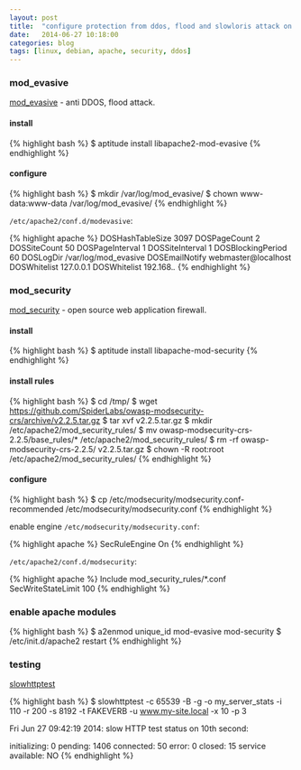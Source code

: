 ```yaml
---
layout: post
title:  "configure protection from ddos, flood and slowloris attack on apache server"
date:   2014-06-27 10:18:00
categories: blog
tags: [linux, debian, apache, security, ddos]
---
```


### mod_evasive

[mod_evasive](http://www.zdziarski.com/blog/?page_id=442) - anti DDOS, flood attack.

#### install

{% highlight bash %}
$ aptitude install libapache2-mod-evasive
{% endhighlight %}

#### configure

{% highlight bash %}
$ mkdir /var/log/mod_evasive/
$ chown www-data:www-data /var/log/mod_evasive/
{% endhighlight %}

`/etc/apache2/conf.d/modevasive`:

{% highlight apache %}
<ifmodule mod_evasive20.c>
	DOSHashTableSize 3097
	DOSPageCount 2
	DOSSiteCount 50
	DOSPageInterval 1
	DOSSiteInterval 1
	DOSBlockingPeriod 60
	DOSLogDir /var/log/mod_evasive
	DOSEmailNotify webmaster@localhost
	DOSWhitelist 127.0.0.1
	DOSWhitelist 192.168.*.*
</ifmodule>
{% endhighlight %}

### mod_security

[mod_security](https://modsecurity.org/) - open source web application firewall.

#### install

{% highlight bash %}
$ aptitude install libapache-mod-security
{% endhighlight %}

#### install rules

{% highlight bash %}
$ cd /tmp/
$ wget https://github.com/SpiderLabs/owasp-modsecurity-crs/archive/v2.2.5.tar.gz
$ tar xvf v2.2.5.tar.gz
$ mkdir /etc/apache2/mod_security_rules/
$ mv owasp-modsecurity-crs-2.2.5/base_rules/* /etc/apache2/mod_security_rules/
$ rm -rf owasp-modsecurity-crs-2.2.5/ v2.2.5.tar.gz
$ chown -R root:root /etc/apache2/mod_security_rules/
{% endhighlight %}

#### configure

{% highlight bash %}
$ cp /etc/modsecurity/modsecurity.conf-recommended /etc/modsecurity/modsecurity.conf
{% endhighlight %}

enable engine `/etc/modsecurity/modsecurity.conf`:

{% highlight apache %}
SecRuleEngine On
{% endhighlight %}

`/etc/apache2/conf.d/modsecurity`:

{% highlight apache %}
<ifmodule mod_security2.c>
	Include mod_security_rules/*.conf
	SecWriteStateLimit 100
</ifmodule>
{% endhighlight %}

### enable apache modules

{% highlight bash %}
$ a2enmod unique_id mod-evasive mod-security
$ /etc/init.d/apache2 restart
{% endhighlight %}

### testing

[slowhttptest](http://code.google.com/p/slowhttptest/)

{% highlight bash %}
$ slowhttptest -c 65539 -B -g -o my_server_stats -i 110 -r 200 -s 8192 -t FAKEVERB -u www.my-site.local -x 10 -p 3

Fri Jun 27 09:42:19 2014:
slow HTTP test status on 10th second:

initializing:        0
pending:             1406
connected:           50
error:               0
closed:              15
service available:   NO
{% endhighlight %}
